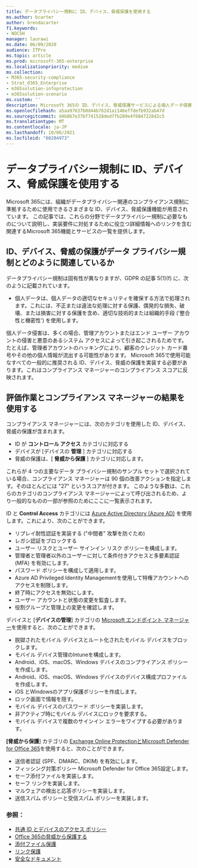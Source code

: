 ```yaml
---
title: データプライバシー規制に ID、デバイス、脅威保護を使用する
ms.author: bcarter
author: brendacarter
f1.keywords:
- NOCSH
manager: laurawi
ms.date: 06/09/2020
audience: ITPro
ms.topic: article
ms.prod: microsoft-365-enterprise
ms.localizationpriority: medium
ms.collection:
- M365-security-compliance
- Strat_O365_Enterprise
- m365solution-infoprotection
- m365solution-scenario
ms.custom: ''
description: Microsoft 365の ID、デバイス、脅威保護サービスによる個人データ侵害を防ぎます。
ms.openlocfilehash: a5aa97637b0d44b762d1a1146effdefb932ab47d
ms.sourcegitcommit: d4b867e37bf741528ded7fb289e4f6847228d2c5
ms.translationtype: MT
ms.contentlocale: ja-JP
ms.lasthandoff: 10/06/2021
ms.locfileid: "60204973"
---
```

# <a name="use-identity-device-and-threat-protection-for-data-privacy-regulation"></a>データプライバシー規制に ID、デバイス、脅威保護を使用する

Microsoft 365には、組織がデータプライバシー関連のコンプライアンス規制に準拠するために使用できるさまざまな ID、デバイス、脅威保護機能が用意されています。 この記事では、これらの分野でデータプライバシー規制に必要なものについて説明し、実装要件に対処するために役立つ詳細情報へのリンクを含む関連するMicrosoft 365機能とサービスの一覧を提供します。

## <a name="how-identity-device-and-threat-protection-relate-to-data-privacy-regulation"></a>ID、デバイス、脅威の保護がデータ プライバシー規制とどのように関連しているか

データプライバシー規制は固有性が異なりますが、GDPR の記事 5(1)(f) に、次のように記載されています。

- 個人データは、個人データの適切なセキュリティを確保する方法で処理されます。これには、不正または違法な処理に対する保護、偶発的な損失、破壊、または損害に対する保護を含め、適切な技術的または組織的手段 ('整合性と機密性') を使用します。

個人データ侵害は、多くの場合、管理アカウントまたはエンド ユーザー アカウントの侵害と悪意のあるシステム アクセスによって引き起こされるためです。 たとえば、管理者アカウントのハッキングにより、顧客のクレジット カード番号やその他の個人情報が流出する可能性があります。 Microsoft 365で使用可能なすべての一般的に推奨される ID、デバイス、脅威の保護を実装する必要があります。これはコンプライアンス マネージャーのコンプライアンス スコアに反映されます。

## <a name="using-the-results-of-your-assessment-work-and-compliance-manager"></a>評価作業とコンプライアンス マネージャーの結果を使用する

コンプライアンス マネージャーには、次のカテゴリを使用した ID、デバイス、脅威の保護が含まれます。

- ID が **コントロール アクセス** カテゴリに対応する
- デバイスが [デバイスの **管理** ] カテゴリに対応する
- 脅威の保護は、[ **脅威から保護** ] カテゴリに対応します。
 
これらが 4 つの主要なデータ プライバシー規制のサンプル セットで選択されている場合、コンプライアンス マネージャーは 90 個の改善アクションを指定します。そのほとんどには "27" というスコアが付きます。 このような多数は、これらのカテゴリのコンプライアンス マネージャーによって呼び出されるため、より一般的なものの一部が参照のためにここに一覧表示されます。

ID と **Control Access** カテゴリには [Azure Active Directory (Azure AD)](https://azure.microsoft.com/services/active-directory/) を使用します。これにより、次のことができます。

- リプレイ耐性認証を実装する ("中間者" 攻撃を防ぐため)
- レガシ認証をブロックする
- ユーザー リスクとユーザー サインイン リスク ポリシーを構成します。
- 管理者と管理者以外のユーザーに対して条件付きアクセスと多要素認証 (MFA) を有効にします。
- パスワード ポリシーを構成して適用します。
- Azure AD Privileged Identity Managementを使用して特権アカウントへのアクセスを制限します。
- 終了時にアクセスを無効にします。
- ユーザー アカウントと状態の変更を監査します。
- 役割グループと管理上の変更を確認します。

デバイスと [**デバイスの管理**] カテゴリの [Microsoft エンドポイント マネージャー](https://www.microsoft.com/microsoft-365/microsoft-endpoint-manager)を使用すると、次のことができます。

- 脱獄されたモバイル デバイスとルート化されたモバイル デバイスをブロックします。
- モバイル デバイス管理のIntuneを構成します。
- Android、iOS、macOS、Windows デバイスのコンプライアンス ポリシーを作成します。
- Android、iOS、macOS、Windows デバイスのデバイス構成プロファイルを作成します。
- iOS とWindowsのアプリ保護ポリシーを作成します。
- ロック画面で情報を隠す。
- モバイル デバイスのパスワード ポリシーを実装します。
- 非アクティブ時にモバイル デバイスにロックを要求する。
- モバイル デバイスで複数のサインイン エラーをワイプする必要があります。

**[脅威から保護**] カテゴリの [Exchange Online ProtectionとMicrosoft Defender for Office 365](../security/office-365-security/defender-for-office-365.md)を使用すると、次のことができます。

- 送信者認証 (SPF、DMARC、DKIM) を有効にします。
- フィッシング対策ポリシー Microsoft Defender for Office 365設定します。
- セーフ添付ファイルを実装します。
- セーフ リンクを実装します。
- マルウェアの検出と応答ポリシーを実装します。
- 送信スパム ポリシーと受信スパム ポリシーを実装します。

### <a name="references"></a>参照：

- [共通 ID とデバイスのアクセス ポリシー](../security/office-365-security/identity-access-policies.md)
- [Office 365の脅威から保護する](https://support.office.com/article/protect-against-threats-in-office-365-b10023f6-f30f-45d3-b3ad-b71aa4aa0d58)
- [添付ファイル保護](../security/office-365-security/safe-attachments.md)
- [リンク保護](../security/office-365-security/safe-links.md)
- [安全なドキュメント](../security/office-365-security/safe-docs.md)
